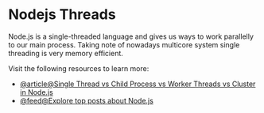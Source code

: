 # Nodejs Threads

Node.js is a single-threaded language and gives us ways to work parallelly to our main process. Taking note of nowadays multicore system single threading is very memory efficient.

Visit the following resources to learn more:

- [@article@Single Thread vs Child Process vs Worker Threads vs Cluster in Node.js](https://alvinlal.netlify.app/blog/single-thread-vs-child-process-vs-worker-threads-vs-cluster-in-nodejs)
- [@feed@Explore top posts about Node.js](https://app.daily.dev/tags/nodejs?ref=roadmapsh)
